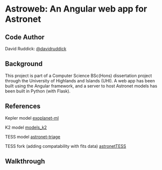 # Astroweb: An Angular web app for Astronet

Code Author
---
David Ruddick: [@davidruddick](https://github.com/davidruddick)

Background
---
This project is part of a Computer Science BSc(Hons) dissertation project through the University of Highlands and Islands (UHI). A web app has been built using the Angular framework, and a server to host Astronet models has been built in Python (with Flask).

References
---
Kepler model [exoplanet-ml](https://github.com/google-research/exoplanet-ml/blob/master/exoplanet-ml/astronet/README.md)

K2 model [models_k2](https://github.com/aedattilo/models_K2/blob/master/README.md)

TESS model [astronet-triage](https://github.com/yuliang419/Astronet-Triage/blob/master/README.md)

TESS fork (adding compatability with fits data) [astronetTESS](https://github.com/B1ack2un/AstronetTESS/blob/main/README.md)

## Walkthrough
